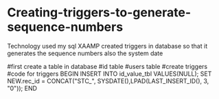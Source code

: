 # Creating-triggers-to-generate-sequence-numbers

Technology used my sql XAAMP
created triggers in database so that it generates the sequence numbers also the system date 

#first create a table in database
#id table
#users table
#create triggers
#code for triggers
BEGIN
    INSERT INTO id_value_tbl VALUES(NULL);
    SET NEW.rec_id = CONCAT("STC_", SYSDATE(),LPAD(LAST_INSERT_ID(), 3, "0"));
    END
